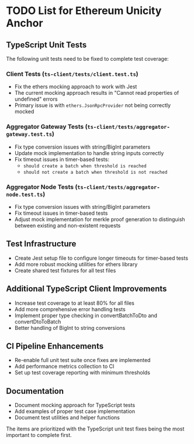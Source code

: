 # TODO List for Ethereum Unicity Anchor

## TypeScript Unit Tests

The following unit tests need to be fixed to complete test coverage:

### Client Tests (`ts-client/tests/client.test.ts`)

- Fix the ethers mocking approach to work with Jest
- The current mocking approach results in "Cannot read properties of undefined" errors
- Primary issue is with `ethers.JsonRpcProvider` not being correctly mocked

### Aggregator Gateway Tests (`ts-client/tests/aggregator-gateway.test.ts`)

- Fix type conversion issues with string/BigInt parameters
- Update mock implementation to handle string inputs correctly
- Fix timeout issues in timer-based tests:
  - `should create a batch when threshold is reached`
  - `should not create a batch when threshold is not reached`

### Aggregator Node Tests (`ts-client/tests/aggregator-node.test.ts`)

- Fix type conversion issues with string/BigInt parameters
- Fix timeout issues in timer-based tests
- Adjust mock implementation for merkle proof generation to distinguish between existing and non-existent requests

## Test Infrastructure

- Create Jest setup file to configure longer timeouts for timer-based tests
- Add more robust mocking utilities for ethers library
- Create shared test fixtures for all test files

## Additional TypeScript Client Improvements

- Increase test coverage to at least 80% for all files
- Add more comprehensive error handling tests
- Implement proper type checking in convertBatchToDto and convertDtoToBatch
- Better handling of BigInt to string conversions

## CI Pipeline Enhancements

- Re-enable full unit test suite once fixes are implemented
- Add performance metrics collection to CI
- Set up test coverage reporting with minimum thresholds

## Documentation

- Document mocking approach for TypeScript tests
- Add examples of proper test case implementation
- Document test utilities and helper functions

The items are prioritized with the TypeScript unit test fixes being the most important to complete first.